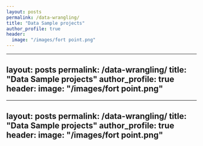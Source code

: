 ```yaml
---
layout: posts
permalink: /data-wrangling/
title: "Data Sample projects"
author_profile: true
header:
  image: "/images/fort point.png"
---
```

---
layout: posts
permalink: /data-wrangling/
title: "Data Sample projects"
author_profile: true
header:
  image: "/images/fort point.png"
---
---
layout: posts
permalink: /data-wrangling/
title: "Data Sample projects"
author_profile: true
header:
  image: "/images/fort point.png"
---


